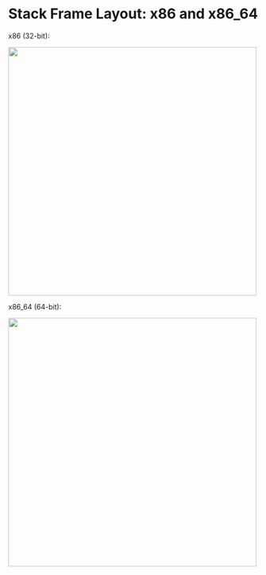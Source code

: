 # Stack Frame Layout: x86 and x86_64
x86 (32-bit):

<img src="https://www.cs.virginia.edu/~evans/cs216/guides/stack-convention.png" width="500"/>

x86_64 (64-bit):

<img src="https://eli.thegreenplace.net/images/2011/08/x64_frame_nonleaf.png" width="500"/>
